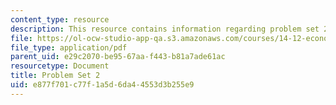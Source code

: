 ```yaml
---
content_type: resource
description: This resource contains information regarding problem set 2.
file: https://ol-ocw-studio-app-qa.s3.amazonaws.com/courses/14-12-economic-applications-of-game-theory-fall-2012/e877f701c77f1a5d6da44553d3b255e9_MIT14_12F12_pset2.pdf
file_type: application/pdf
parent_uid: e29c2070-be95-67aa-f443-b81a7ade61ac
resourcetype: Document
title: Problem Set 2
uid: e877f701-c77f-1a5d-6da4-4553d3b255e9
---
```

